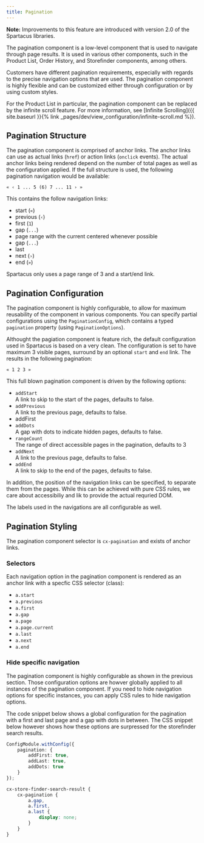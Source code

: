 ```yaml
---
title: Pagination
---
```


**Note:** Improvements to this feature are introduced with version 2.0 of the Spartacus libraries.

The pagination component is a low-level component that is used to navigate through page results. It is used in various other components, such in the Product List, Order History, and Storefinder components, among others.

Customers have different pagination requirements, especially with regards to the precise navigation options that are used. The pagination component is highly flexible and can be customized either through configuration or by using custom styles.

For the Product List in particular, the pagination component can be replaced by the infinite scroll feature. For more information, see [Infinite Scrolling]({{ site.baseurl }}{% link _pages/dev/view_configuration/infinite-scroll.md %}).

## Pagination Structure

The pagination component is comprised of anchor links. The anchor links can use as actual links (`href`) or action links (`onclick` events). The actual anchor links being rendered depend on the number of total pages as well as the configuration applied. If the full structure is used, the following pagination navigation would be available:

`« ‹ 1 ... 5 (6) 7 ... 11 › »`

This contains the follow navigation links:

-   start (`«`)
-   previous (`‹`)
-   first (`1`)
-   gap (`...`)
-   page range with the current centered whenever possible
-   gap (`...`)
-   last
-   next (`›`)
-   end (`»`)

Spartacus only uses a page range of 3 and a start/end link.

## Pagination Configuration

The pagination component is highly configurable, to allow for maximum reusability of the component in various components.
You can specify partial configurations using the `PaginationConfig`, which contains a typed `pagination` property (using `PaginationOptions`).

Althought the pagiation component is feature rich, the default configuration used in Spartacus is based on a very clean. The configuration is set to have maximum 3 visible pages, surround by an optional `start` and `end` link. The results in the following pagination:

`« 1 2 3 »`

This full blown pagination component is driven by the following options:

-   `addStart`  
    A link to skip to the start of the pages, defaults to false.
-   `addPrevious`  
    A link to the previous page, defaults to false.
-   addFirst
-   `addDots`  
    A gap with dots to indicate hidden pages, defaults to false.
-   `rangeCount`  
    The range of direct accessible pages in the pagination, defaults to 3
-   `addNext`  
    A link to the previous page, defaults to false.
-   `addEnd`  
    A link to skip to the end of the pages, defaults to false.

In addition, the position of the navigation links can be specified, to separate them from the pages. While this can be achieved with pure CSS rules, we care about accessibiliy and lik to provide the actual requried DOM.

The labels used in the navigations are all configurable as well.

## Pagination Styling

The pagination component selector is `cx-pagination` and exists of anchor links.

### Selectors

Each navigation option in the pagination component is rendered as an anchor link with a specfic CSS selector (class):

-   `a.start`
-   `a.previous`
-   `a.first`
-   `a.gap`
-   `a.page`
-   `a.page.current`
-   `a.last`
-   `a.next`
-   `a.end`

### Hide specific navigation

The pagination component is highly configurable as shown in the previous section. Those configuration options are howver globally applied to all instances of the pagination component. If you need to hide navigation options for specific instances, you can apply CSS rules to hide navigation options.

The code snippet below shows a global configuration for the pagination with a first and last page and a gap with dots in between. The CSS snippet below however shows how these options are surpressed for the storefinder search results.

```typescript
ConfigModule.withConfig({
    pagination: {
        addFirst: true,
        addLast: true,
        addDots: true
    }
});
```

```scss
cx-store-finder-search-result {
    cx-pagination {
        a.gap,
        a.first,
        a.last {
            display: none;
        }
    }
}
```
